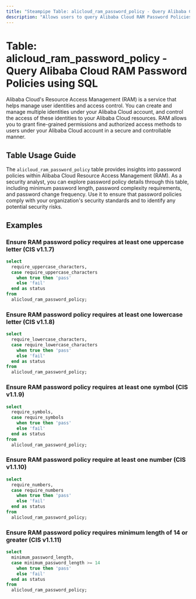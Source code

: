 ```yaml
---
title: "Steampipe Table: alicloud_ram_password_policy - Query Alibaba Cloud RAM Password Policies using SQL"
description: "Allows users to query Alibaba Cloud RAM Password Policies, providing comprehensive details about password policies applied to Alibaba Cloud RAM users."
---
```


# Table: alicloud_ram_password_policy - Query Alibaba Cloud RAM Password Policies using SQL

Alibaba Cloud's Resource Access Management (RAM) is a service that helps manage user identities and access control. You can create and manage multiple identities under your Alibaba Cloud account, and control the access of these identities to your Alibaba Cloud resources. RAM allows you to grant fine-grained permissions and authorized access methods to users under your Alibaba Cloud account in a secure and controllable manner.

## Table Usage Guide

The `alicloud_ram_password_policy` table provides insights into password policies within Alibaba Cloud Resource Access Management (RAM). As a security analyst, you can explore password policy details through this table, including minimum password length, password complexity requirements, and password change frequency. Use it to ensure that password policies comply with your organization's security standards and to identify any potential security risks.

## Examples

### Ensure RAM password policy requires at least one uppercase letter (CIS v1.1.7)

```sql
select
  require_uppercase_characters,
  case require_uppercase_characters
    when true then 'pass'
    else 'fail'
  end as status
from
  alicloud_ram_password_policy;
```

### Ensure RAM password policy requires at least one lowercase letter (CIS v1.1.8)

```sql
select
  require_lowercase_characters,
  case require_lowercase_characters
    when true then 'pass'
    else 'fail'
  end as status
from
  alicloud_ram_password_policy;
```

### Ensure RAM password policy requires at least one symbol (CIS v1.1.9)

```sql
select
  require_symbols,
  case require_symbols
    when true then 'pass'
    else 'fail'
  end as status
from
  alicloud_ram_password_policy;
```

### Ensure RAM password policy require at least one number (CIS v1.1.10)

```sql
select
  require_numbers,
  case require_numbers
    when true then 'pass'
    else 'fail'
  end as status
from
  alicloud_ram_password_policy;
```

### Ensure RAM password policy requires minimum length of 14 or greater (CIS v1.1.11)

```sql
select
  minimum_password_length,
  case minimum_password_length >= 14
    when true then 'pass'
    else 'fail'
  end as status
from
  alicloud_ram_password_policy;
```
